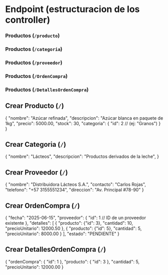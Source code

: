 # Endpoint (estructuracion de los controller)

### Productos (`/producto`)
### Productos (`/categoria`)
### Productos (`/proveedor`)
### Productos (`/OrdenCompra`)
### Productos (`/DetallesOrdenCompra`)


## Crear Producto (`/`)
{
  "nombre": "Azúcar refinada",
  "descripcion": "Azúcar blanca en paquete de 1kg",
  "precio": 5000.00,
  "stock": 30,
  "categoria": {
    "id": 2  // (ej: "Granos")
  }
}

## Crear Categoria (`/`)
{
  "nombre": "Lácteos",
  "descripcion": "Productos derivados de la leche",
}

## Crear Proveedor (`/`)
{
  "nombre": "Distribuidora Lácteos S.A.",
  "contacto": "Carlos Rojas",
  "telefono": "+57 3155551234",
  "direccion": "Av. Principal #78-90"
}

## Crear OrdenCompra (`/`)
{
  "fecha": "2025-06-15",
  "proveedor": {
    "id": 1  // ID de un proveedor existente
  },
  "detalles": [
    {
      "producto": {"id": 3},
      "cantidad": 10,
      "precioUnitario": 12000.50
    },
    {
      "producto": {"id": 5},
      "cantidad": 5,
      "precioUnitario": 8000.00
    }
  ],
  "estado": "PENDIENTE"
}

## Crear DetallesOrdenCompra (`/`)
{
  "ordenCompra": {
    "id": 1
  },
  "producto": {
    "id": 3
  },
  "cantidad": 5,
  "precioUnitario": 12000.00
}
